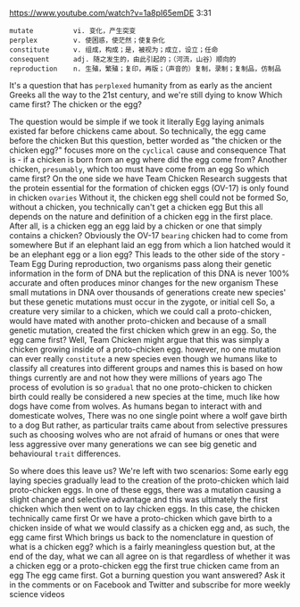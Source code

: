 
https://www.youtube.com/watch?v=1a8pI65emDE
3:31
```
mutate          vi. 变化，产生突变
perplex         v. 使困惑，使茫然；使复杂化    
constitute      v. 组成，构成；是，被视为；成立，设立；任命
consequent      adj. 随之发生的，由此引起的；（河流，山谷）顺向的  
reproduction    n. 生殖，繁殖；复印，再版；（声音的）复制，录制；复制品，仿制品
```

It's a question that has `perplexed` humanity from as early as the ancient Greeks all the way to the 21st century, and we're still dying to know Which came first? The chicken or the egg? 

The question would be simple if we took it literally Egg laying animals existed far before chickens came about. So technically, the egg came before the chicken But this question, better worded as "the chicken or the chicken egg?" focuses more on the `cyclical` cause and consequence That is - if a chicken is born from an egg where did the egg come from? Another chicken, `presumably`, which too must have come from an egg So which came first? On the one side we have Team Chicken Research suggests that the protein essential for the formation of chicken eggs (OV-17) is only found in chicken `ovaries` Without it, the chicken egg shell could not be formed So, without a chicken, you technically can't get a chicken egg But this all depends on the nature and definition of a chicken egg in the first place. After all, is a chicken egg an egg laid by a chicken or one that simply contains a chicken? Obviously the OV-17 `bearing` chicken had to come from somewhere But if an elephant laid an egg from which a lion hatched would it be an elephant egg or a lion egg? This leads to the other side of the story - Team Egg During reproduction, two organisms pass along their genetic information in the form of DNA but the replication of this DNA is never 100% accurate and often produces minor changes for the new organism These small mutations in DNA over thousands of generations create new species' but these genetic mutations must occur in the zygote, or initial cell So, a creature very similar to a chicken, which we could call a proto-chicken, would have mated with another proto-chicken and because of a small genetic mutation, created the first chicken which grew in an egg. So, the egg came first? Well, Team Chicken might argue that this was simply a chicken growing inside of a proto-chicken egg. however, no one mutation can ever really `constitute` a new species even though we humans like to classify all creatures into different groups and names this is based on how things currently are and not how they were millions of years ago The process of evolution is so `gradual` that no one proto-chicken to chicken birth could really be considered a new species at the time, much like how dogs have come from wolves. As humans began to interact with and domesticate wolves, There was no one single point where a wolf gave birth to a dog But rather, as particular traits came about from selective pressures such as choosing wolves who are not afraid of humans or ones that were less aggressive over many generations we can see big genetic and behavioural `trait` differences. 

So where does this leave us? We're left with two scenarios: Some early egg laying species gradually lead to the creation of the proto-chicken which laid proto-chicken eggs. In one of these eggs, there was a mutation causing a slight change and selective advantage and this was ultimately the first chicken which then went on to lay chicken eggs. In this case, the chicken technically came first Or we have a proto-chicken which gave birth to a chicken inside of what we would classify as a chicken egg and, as such, the egg came first Which brings us back to the nomenclature in question of what is a chicken egg? which is a fairly meaningless question but, at the end of the day, what we can all agree on is that regardless of whether it was a chicken egg or a proto-chicken egg the first true chicken came from an egg The egg came first. Got a burning question you want answered? Ask it in the comments or on Facebook and Twitter and subscribe for more weekly science videos